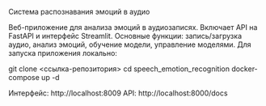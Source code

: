 Система распознавания эмоций в аудио

Веб-приложение для анализа эмоций в аудиозаписях. Включает API на FastAPI и интерфейс Streamlit. Основные функции: запись/загрузка аудио, анализ эмоций, обучение модели, управление моделями.
Для запуска приложения локально:

git clone <ссылка-репозитория>
cd speech_emotion_recognition
docker-compose up -d


Интерфейс: http://localhost:8009
API: http://localhost:8000/docs
